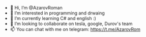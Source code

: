 - 👋 Hi, I’m @AzarovRoman
- 👀 I’m interested in programming and drwaing
- 🌱 I’m currently learning C# and english :)
- 💞️ I’m looking to collaborate on tesla, google, Durov's team
- 📫 You can chat with me on telegram: https://t.me/AzarovRom

<!---
AzarovRoman/AzarovRoman is a ✨ special ✨ repository because its `README.md` (this file) appears on your GitHub profile.
You can click the Preview link to take a look at your changes.
--->
